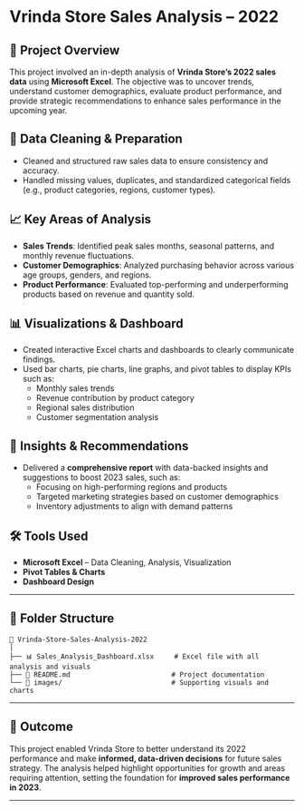 
# Vrinda Store Sales Analysis – 2022

## 📌 Project Overview

This project involved an in-depth analysis of **Vrinda Store’s 2022 sales data** using **Microsoft Excel**. The objective was to uncover trends, understand customer demographics, evaluate product performance, and provide strategic recommendations to enhance sales performance in the upcoming year.

## 🧹 Data Cleaning & Preparation

- Cleaned and structured raw sales data to ensure consistency and accuracy.
- Handled missing values, duplicates, and standardized categorical fields (e.g., product categories, regions, customer types).

## 📈 Key Areas of Analysis

- **Sales Trends**: Identified peak sales months, seasonal patterns, and monthly revenue fluctuations.
- **Customer Demographics**: Analyzed purchasing behavior across various age groups, genders, and regions.
- **Product Performance**: Evaluated top-performing and underperforming products based on revenue and quantity sold.

## 📊 Visualizations & Dashboard

- Created interactive Excel charts and dashboards to clearly communicate findings.
- Used bar charts, pie charts, line graphs, and pivot tables to display KPIs such as:
  - Monthly sales trends  
  - Revenue contribution by product category  
  - Regional sales distribution  
  - Customer segmentation analysis  

## 📌 Insights & Recommendations

- Delivered a **comprehensive report** with data-backed insights and suggestions to boost 2023 sales, such as:
  - Focusing on high-performing regions and products
  - Targeted marketing strategies based on customer demographics
  - Inventory adjustments to align with demand patterns

## 🛠️ Tools Used

- **Microsoft Excel** – Data Cleaning, Analysis, Visualization
- **Pivot Tables & Charts**
- **Dashboard Design**

---

## 📁 Folder Structure

```
📂 Vrinda-Store-Sales-Analysis-2022
│
├── 📊 Sales_Analysis_Dashboard.xlsx     # Excel file with all analysis and visuals
├── 📄 README.md                         # Project documentation
└── 📁 images/                           # Supporting visuals and charts
```

---

## 🚀 Outcome

This project enabled Vrinda Store to better understand its 2022 performance and make **informed, data-driven decisions** for future sales strategy. The analysis helped highlight opportunities for growth and areas requiring attention, setting the foundation for **improved sales performance in 2023**.

---
